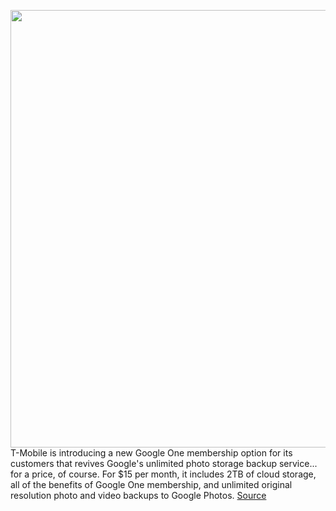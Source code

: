 <img src='https://cdn.vox-cdn.com/thumbor/2kGIwFw5lH9ABS9TC76otgt7vCg=/0x0:2040x1360/1200x800/filters:focal(857x517:1183x843)/cdn.vox-cdn.com/uploads/chorus_image/image/70741004/acastro_191108_1777_t-mobile_0001.0.0.jpg' width='700px' /><br/>
T-Mobile is introducing a new Google One membership option for its customers that revives Google's unlimited photo storage backup service... for a price, of course. For $15 per month, it includes 2TB of cloud storage, all of the benefits of Google One membership, and unlimited original resolution photo and video backups to Google Photos.
<a href='https://www.theverge.com/2022/4/12/23022223/google-photos-unlimited-storage-t-mobile-google-one-2-tb'> Source <a/>
